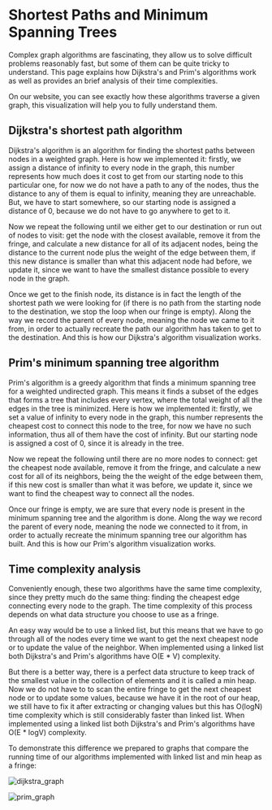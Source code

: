 # Shortest Paths and Minimum Spanning Trees

Complex graph algorithms are fascinating, they allow us to solve difficult problems reasonably fast, but some of them can be quite tricky to understand. This page explains how Dijkstra's and Prim's algorithms work as well as provides an brief analysis of their time complexities.

On our website, you can see exactly how these algorithms traverse a given graph, this visualization will help you to fully understand them.

## Dijkstra's shortest path algorithm

Dijkstra's algorithm is an algorithm for finding the shortest paths between nodes in a weighted graph. Here is how we implemented it: firstly, we assign a distance of infinity to every node in the graph, this number represents how much does it cost to get from our starting node to this particular one, for now we do not have a path to any of the nodes, thus the distance to any of them is equal to infinity, meaning they are unreachable. But, we have to start somewhere, so our starting node is assigned a distance of 0, because we do not have to go anywhere to get to it.

Now we repeat the following until we either get to our destination or run out of nodes to visit: get the node with the closest available, remove it from the fringe, and calculate a new distance for all of its adjacent nodes, being the distance to the current node plus the weight of the edge between them, if this new distance is smaller than what this adjacent node had before, we update it, since we want to have the smallest distance possible to every node in the graph.

Once we get to the finish node, its distance is in fact the length of the shortest path we were looking for (if there is no path from the starting node to the destination, we stop the loop when our fringe is empty). Along the way we record the parent of every node, meaning the node we came to it from, in order to actually recreate the path our algorithm has taken to get to the destination. And this is how our Dijkstra's algorithm visualization works.

## Prim's minimum spanning tree algorithm

Prim's algorithm is a greedy algorithm that finds a minimum spanning tree for a weighted undirected graph. This means it finds a subset of the edges that forms a tree that includes every vertex, where the total weight of all the edges in the tree is minimized. Here is how we implemented it: firstly, we set a value of infinity to every node in the graph, this number represents the cheapest cost to connect this node to the tree, for now we have no such information, thus all of them have the cost of infinity. But our starting node is assigned a cost of 0, since it is already in the tree.

Now we repeat the following until there are no more nodes to connect: get the cheapest node available, remove it from the fringe, and calculate a new cost for all of its neighbors, being the the weight of the edge between them, if this new cost is smaller than what it was before, we update it, since we want to find the cheapest way to connect all the nodes.

Once our fringe is empty, we are sure that every node is present in the minimum spanning tree and the algorithm is done. Along the way we record the parent of every node, meaning the node we connected to it from, in order to actually recreate the minimum spanning tree our algorithm has built. And this is how our Prim's algorithm visualization works.

## Time complexity analysis

Conveniently enough, these two algorithms have the same time complexity, since they pretty much do the same thing: finding the cheapest edge connecting every node to the graph. The time complexity of this process depends on what data structure you choose to use as a fringe.

An easy way would be to use a linked list, but this means that we have to go through all of the nodes every time we want to get the next cheapest node or to update the value of the neighbor. When implemented using a linked list both Dijkstra's and Prim's algorithms have O(E \* V) complexity.

But there is a better way, there is a perfect data structure to keep track of the smallest value in the collection of elements and it is called a min heap. Now we do not have to to scan the entire fringe to get the next cheapest node or to update some values, because we have it in the root of our heap, we still have to fix it after extracting or changing values but this has O(logN) time complexity which is still considerably faster than linked list. When implemented using a linked list both Dijkstra's and Prim's algorithms have O(E \* logV) complexity.

To demonstrate this difference we prepared to graphs that compare the running time of our algorithms implemented with linked list and min heap as a fringe:

![dijkstra_graph](src/assets/img/dijkstra_graph.jpg)

![prim_graph](src/assets/img/prim_graph.jpg)
